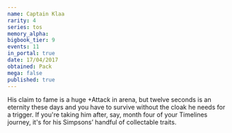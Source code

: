 ```yaml
---
name: Captain Klaa
rarity: 4
series: tos
memory_alpha:
bigbook_tier: 9
events: 11
in_portal: true
date: 17/04/2017
obtained: Pack
mega: false
published: true
---
```


His claim to fame is a huge +Attack in arena, but twelve seconds is an eternity these days and you have to survive without the cloak he needs for a trigger. If you're taking him after, say, month four of your Timelines journey, it's for his Simpsons’ handful of collectable traits.
